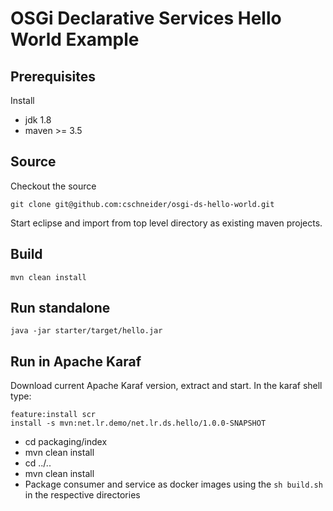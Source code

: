 # OSGi Declarative Services Hello World Example

## Prerequisites

Install
- jdk 1.8
- maven >= 3.5

## Source 

Checkout the source 

	git clone git@github.com:cschneider/osgi-ds-hello-world.git

Start eclipse and import from top level directory as existing maven projects.

## Build

	mvn clean install

## Run standalone

	java -jar starter/target/hello.jar 

## Run in Apache Karaf

Download current Apache Karaf version, extract and start.
In the karaf shell type:

	feature:install scr
	install -s mvn:net.lr.demo/net.lr.ds.hello/1.0.0-SNAPSHOT

- cd packaging/index
- mvn clean install
- cd ../..
- mvn clean install
- Package consumer and service as docker images using the `sh build.sh` in the respective directories

